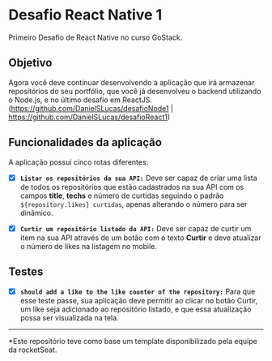 # Desafio React Native 1

Primeiro Desafio de React Native no curso GoStack.

## Objetivo

Agora você deve continuar desenvolvendo a aplicação que irá armazenar repositórios do seu portfólio, que você já desenvolveu o backend utilizando o Node.js, e no último desafio em ReactJS. 
(https://github.com/DanielSLucas/desafioNode1 | https://github.com/DanielSLucas/desafioReact1)

## Funcionalidades da aplicação

  A aplicação possui cinco rotas diferentes:

-   [x] **`Listar os repositórios da sua API:`** Deve ser capaz de criar uma lista de todos os repositórios que estão cadastrados na sua API com os campos **title**, **techs** e número de curtidas seguindo o padrão `${repository.likes} curtidas`, apenas alterando o número para ser dinâmico.

-   [x] **`Curtir um repositório listado da API:`** Deve ser capaz de curtir um item na sua API através de um botão com o texto **Curtir** e deve atualizar o número de likes na listagem no mobile.

## Testes

-   [x] **`should add a like to the like counter of the repository:`** Para que esse teste passe, sua aplicação deve permitir ao clicar no botão Curtir, um like seja adicionado ao repositório listado, e que essa atualização possa ser visualizada na tela.

---

*Este repositório teve como base um template disponibilizado pela equipe da rocketSeat.
